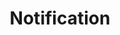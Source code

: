 ---
title: Notification
tags:
icon: notification
svg: '<svg xmlns="http://www.w3.org/2000/svg" width="24" height="24" fill="none" viewBox="0 0 24 24" stroke-width="1.5" stroke-linecap="round" stroke-linejoin="round" stroke="currentColor"><path d="M20.99 10.75c.01.676.01.423.01 1.25 0 4.243 0 6.364-1.318 7.682C18.364 21 16.242 21 12 21c-4.243 0-6.364 0-7.682-1.318C3 18.364 3 16.242 3 12c0-4.243 0-6.364 1.318-7.682C5.636 3 7.758 3 12 3c.827 0 .574 0 1.25.01"/><circle cx="18.25" cy="5.75" r="2.75"/></svg>'
---